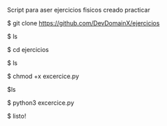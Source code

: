 Script para aser ejercicios fisicos creado practicar

$ git clone https://github.com/DevDomainX/ejercicios

$ ls 

$ cd ejercicios

$ ls 

$ chmod +x excercice.py

$ls 

$ python3 excercice.py

$ listo! 

